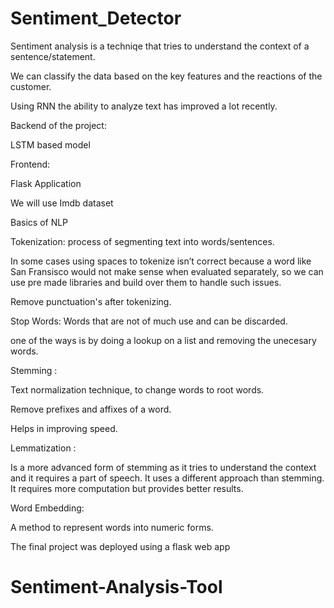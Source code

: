 # Sentiment_Detector

Sentiment analysis is a techniqe that tries to understand the context of a sentence/statement.

We can classify the data based on the key features and the reactions of the customer.

Using RNN the ability to analyze text has improved a lot recently.

Backend of the project:

LSTM based model

Frontend:

Flask Application

We will use Imdb dataset

Basics of NLP

Tokenization: process of segmenting text into words/sentences.

In some cases using spaces to tokenize isn’t correct because a word like San Fransisco would not make sense when evaluated separately, so we can use pre made libraries and build over them to handle such issues.


Remove punctuation's after tokenizing.

Stop Words: Words that are not of much use and can be discarded.

one of the ways is by doing a lookup on a list and removing the unecesary words.

Stemming : 

Text normalization technique, to change words to root words.

Remove prefixes and affixes of a word.

Helps in improving speed.

Lemmatization :

Is a more advanced form of stemming as it tries to understand the context and it requires a part of speech. It uses a different approach than stemming. It requires more computation but provides better results.

Word Embedding: 

A method to represent words into numeric forms.

The final project was deployed using a flask web app
# Sentiment-Analysis-Tool
